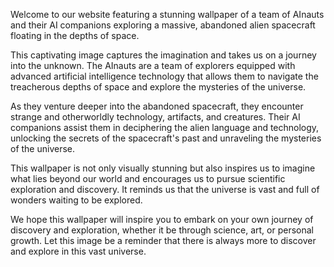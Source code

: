 <!--
Write me content for website with wallpaper "A team of AInauts and their AI companions exploring a massive, abandoned alien spacecraft floating in the depths of space."
-->

<!--font:Poppins.-->

Welcome to our website featuring a stunning wallpaper of a team of AInauts and their AI companions exploring a massive, abandoned alien spacecraft floating in the depths of space.

This captivating image captures the imagination and takes us on a journey into the unknown. The AInauts are a team of explorers equipped with advanced artificial intelligence technology that allows them to navigate the treacherous depths of space and explore the mysteries of the universe.

As they venture deeper into the abandoned spacecraft, they encounter strange and otherworldly technology, artifacts, and creatures. Their AI companions assist them in deciphering the alien language and technology, unlocking the secrets of the spacecraft's past and unraveling the mysteries of the universe.

This wallpaper is not only visually stunning but also inspires us to imagine what lies beyond our world and encourages us to pursue scientific exploration and discovery. It reminds us that the universe is vast and full of wonders waiting to be explored.

We hope this wallpaper will inspire you to embark on your own journey of discovery and exploration, whether it be through science, art, or personal growth. Let this image be a reminder that there is always more to discover and explore in this vast universe.
